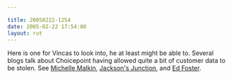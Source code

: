 ```yaml
---

title: 20050222-1254
date: 2005-02-22 17:54:00
layout: rut
---
```


Here is one for Vincas to look into, he at least might
be able to.  Several blogs talk about Choicepoint having
allowed quite a bit of customer data to be stolen.  See <a href="http://michellemalkin.com/archives/001571.htm">Michelle
Malkin</a>, <a href="http://treyjackson.typepad.com/junction/2005/02/choicepoint_wha.html">Jackson's
Junction</a>, and <a href="http://radio.weblogs.com/0123585/2005/02/21.html#a219">Ed
Foster</a>.

